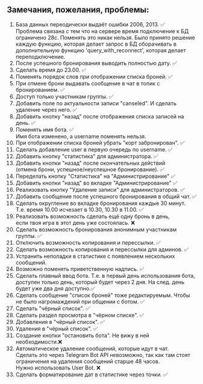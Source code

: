 ## Замечания, пожелания, проблемы:
1. База данных переодически выдаёт ошибки 2006, 2013.  ✅  
    Проблема связана с тем что на сервере время подключение к БД 
    ограничено 28с. Поменять это никак нельзя. Было принято решение 
    каждую функцию, которая делает запрос в БД оборачивать в 
    дополнительную функцию 'query_with_reconnect', которая делает 
    переподключение.  
2. После успешного бронирования выводить полностью дату. ✅  
3. Сделать время до 23.00. ✅  
4. Поменять порядок слов при отображении списка броней. ✅  
5. При отмене брони выдавать сообщение в чат в топик с бронированием. ✅  
6. Доступ только участникам группы. ✅  
7. Добавить поле по актуальности записи "canseled". И сделать  
    удаление через него. ✅
8. Добавить кнопку "назад" после отображения списка записей на день. ✅  
9. Поменять имя бота. ✅  
    Имя бота изменено, а username поменять нельзя.  
10. При отображении списка броней убрать "корт забронирован". ✅  
11. Сделать добавление user в первую очередь по username. ✅  
12. Добавить кнопку "статистика" для администратора. ✅  
13. Добавить кнопки "назад" после окончательных действий  
(отмена брони, успешное/неуспешное бронирование). ✅  
14. Переделать кнопку "Статистика" на "Администрирование" ✅  
15. Добавить кнопки "назад" во вкладке "Администрирование" ✅  
16. Реализовать кнопку "Удаление записи" для администраторов. ✅  
17. Добавить сообщение после успешного бронирования в общий чат. ✅    
18. Сделать округление во вкладке бронирования каждые 30 минут.   
    Т.е. время 10.00 исчезает в 10.30, 10.30 в 11.00. ✅
19. Реализовать возможность сделать ещё одну бронь в день,  
    если твоя игра в этот день уже состоялась. ❌
20. Сделать возможность бронирования анонимным участникам группы. ✅  
21. Отключить возможность копирования и перессылки. ✅  
22. Сделать возможность копирования и перессылки для админов. ✅   
23. Устранить неполадки в статистике с появлением нескольких сообщений.
24. Возможно поменять приветственную надпись. ✅  
25. Сделать плавный ввод бота. Т.е. в первый день использования бота, 
    доступен только день, который будет через 2 дня. На след. день
    будет уже два дня доступно.✅    
26. Сделать сообщение "список броней" тоже редактируемым. 
    Чтобы не было нагромаждений при общении с ботом. ✅  
27. Сделать "чёрный список". ✅  
28. Сделать раздел просмотра  в "чёрном списке". ✅  
29. Добавления в "чёрный список". ✅  
30. Удаления в "чёрный список". ✅  
31. Создание кнопки "остановить бота". Не вижу в ней необходимости.❌   
32. Автоматическое удаление сообщений, которые идут в чат.  
    Сделать это через Telegram Bot API невозможно, так как там стоят  
    ограничения на удаления сообщений старше 48 часов.  
    Нужно использовать User Bot. ❌     
33. Сделать форматирование дат в статистике через точки. ✅  



